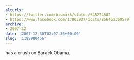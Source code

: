 ```yaml
---
alturls:
- https://twitter.com/bismark/status/545224382
- https://www.facebook.com/17803937/posts/856462360579
archive:
- 2007-12
date: '2007-12-30T02:07:36+00:00'
slug: '1198980456'
---
```


has a crush on Barack Obama.

